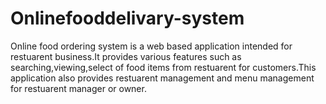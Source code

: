 # Onlinefooddelivary-system
Online food ordering system is a web based application intended for restuarent business.It provides various features such as searching,viewing,select of food items from restuarent for customers.This application also provides restuarent management and menu management for restuarent manager or owner.
